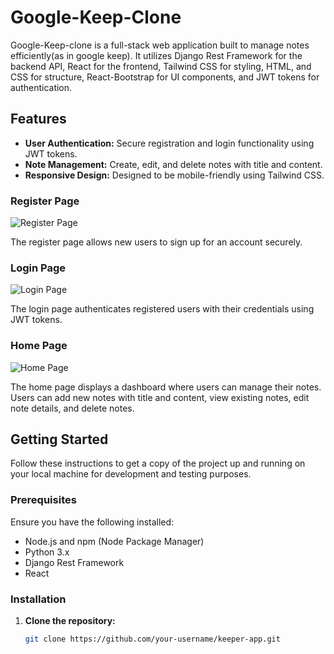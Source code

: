 # Google-Keep-Clone

Google-Keep-clone is a full-stack web application built to manage notes efficiently(as in google keep). It utilizes Django Rest Framework for the backend API, React for the frontend, Tailwind CSS for styling, HTML, and CSS for structure, React-Bootstrap for UI components, and JWT tokens for authentication.

## Features

- **User Authentication:** Secure registration and login functionality using JWT tokens.
- **Note Management:** Create, edit, and delete notes with title and content.
- **Responsive Design:** Designed to be mobile-friendly using Tailwind CSS.


### Register Page
![Register Page](screenshots/register_page.png)

The register page allows new users to sign up for an account securely.

### Login Page
![Login Page](screenshots/login_page.png)

The login page authenticates registered users with their credentials using JWT tokens.

### Home Page
![Home Page](screenshots/home_page.png)

The home page displays a dashboard where users can manage their notes. Users can add new notes with title and content, view existing notes, edit note details, and delete notes.

## Getting Started

Follow these instructions to get a copy of the project up and running on your local machine for development and testing purposes.

### Prerequisites

Ensure you have the following installed:

- Node.js and npm (Node Package Manager)
- Python 3.x
- Django Rest Framework
- React

### Installation

1. **Clone the repository:**

   ```sh
   git clone https://github.com/your-username/keeper-app.git
